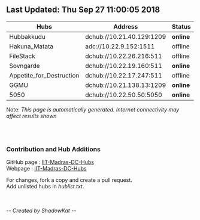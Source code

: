 


## Last Updated: Thu Sep 27 11:00:05 2018  

Hubs | Address | Status  
--- | --- | ---  
Hubbakkudu  |  dchub://10.21.40.129:1209	|**online**   
Hakuna_Matata  |  adc://10.22.9.152:1511	|offline   
FileStack  |  dchub://10.22.26.216:511	|offline   
Sovngarde  |  dchub://10.22.19.160:511	|**online**   
Appetite_for_Destruction  |  dchub://10.22.17.247:511	|offline   
GGMU  |  dchub://10.21.138.13:1209	|**online**   
5050  |  dchub://10.22.50.50:5050	|**online**   



Note: *This page is automatically generated. Internet connectivity may affect results shown*  

<br><br>
### Contribution and Hub Additions
GitHub page : [IIT-Madras-DC-Hubs](https://github.com/katzNplotkin/IIT-Madras-DC-Hubs.git)  
Webpage : [IIT-Madras-DC-Hubs](https://katznplotkin.github.io/IIT-Madras-DC-Hubs)  

For changes, fork a copy and create a pull request.   
Add unlisted hubs in *hublist.txt*.  

<br><br>
-- *Created by ShadowKat* --
